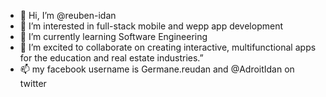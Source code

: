 - 👋 Hi, I’m @reuben-idan
- 👀 I’m interested in  full-stack mobile and wepp app development
- 🌱 I’m currently learning Software Engineering
- 💞️ I’m excited to collaborate on creating interactive, multifunctional apps for the education and real estate industries.”
- 📫 my facebook username is Germane.reudan  and  @AdroitIdan on twitter

<!---
reuben-idan/reuben-idan is a ✨ special ✨ repository because its `README.md` (this file) appears on your GitHub profile.
You can click the Preview link to take a look at your changes.
--->



